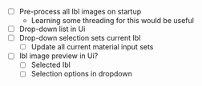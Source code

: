 - [ ] Pre-process all Ibl images on startup
	- Learning some threading for this would be useful
- [ ] Drop-down list in Ui
- [ ] Drop-down selection sets current Ibl
	- [ ] Update all current material input sets
- [ ] Ibl image preview in Ui?
	- [ ] Selected Ibl
	- [ ] Selection options in dropdown